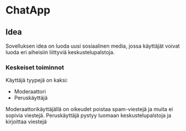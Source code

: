 # ChatApp
## Idea
Sovelluksen idea on luoda uusi sosiaalinen media, jossa käyttäjät voivat luoda eri aiheisiin liittyviä keskustelupalstoja.
### Keskeiset toiminnot 
Käyttäjä tyypejä on kaksi:

- Moderaattori
- Peruskäyttäjä

Moderaattorikäyttäjällä on oikeudet poistaa spam-viestejä ja muita ei sopivia viestejä.
Peruskäyttäjä pystyy luomaan keskustelupalstoja ja kirjoittaa viestejä

